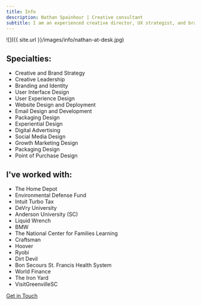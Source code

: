 ```yaml
---
title: Info
description: Nathan Spainhour | Creative consultant
subtitle: I am an experienced creative director, UX strategist, and brand director known for my leadership abilities in both in-house and agency settings. I'm able to spearhead brand creative initiatives that encompass the development of brand identity and standards, as well as the design of desktop and mobile interfaces, packaging, and environmental projects.
---
```


![]({{ site.url }}/images/info/nathan-at-desk.jpg)

## Specialties:
* Creative and Brand Strategy
* Creative Leadership
* Branding and Identity
* User Interface Design
* User Experience Design
* Website Design and Deployment
* Email Design and Development
* Packaging Design
* Experiential Design
* Digital Advertising
* Social Media Design
* Growth Marketing Design
* Packaging Design
* Point of Purchase Design

## I've worked with:
* The Home Depot
* Environmental Defense Fund
* Intuit Turbo Tax
* DeVry University
* Anderson University (SC)
* Liquid Wrench
* BMW
* The National Center for Families Learning
* Craftsman
* Hoover
* Ryobi
* Dirt Devil
* Bon Secours St. Francis Health System
* World Finance
* The Iron Yard
* VisitGreenvilleSC

<a href="/contact.html" class="button button--large">Get in Touch</a>